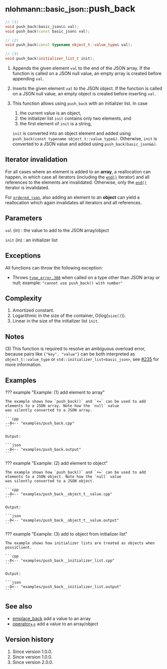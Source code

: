 # <small>nlohmann::basic_json::</small>push_back

```cpp
// (1)
void push_back(basic_json&& val);
void push_back(const basic_json& val);

// (2)
void push_back(const typename object_t::value_type& val);

// (3)
void push_back(initializer_list_t init);
```

1. Appends the given element `val` to the end of the JSON array. If the function is called on a JSON null value, an
   empty array is created before appending `val`.

2. Inserts the given element `val` to the JSON object. If the function is called on a JSON null value, an empty object
   is created before inserting `val`.

3. This function allows using `push_back` with an initializer list. In case

    1. the current value is an object,
    2. the initializer list `init` contains only two elements, and
    3. the first element of `init` is a string,

    `init` is converted into an object element and added using `push_back(const typename object_t::value_type&)`.
    Otherwise, `init` is converted to a JSON value and added using `push_back(basic_json&&)`.

## Iterator invalidation

For all cases where an element is added to an **array**, a reallocation can happen, in which case all iterators (including
the [`end()`](end.md) iterator) and all references to the elements are invalidated. Otherwise, only the
[`end()`](end.md) iterator is invalidated.

For [`ordered_json`](../ordered_json.md), also adding an element to an **object** can yield a reallocation which again
invalidates all iterators and all references.

## Parameters

`val` (in)
:   the value to add to the JSON array/object

`init` (in)
:   an initializer list

## Exceptions

All functions can throw the following exception:
  - Throws [`type_error.308`](../../home/exceptions.md#jsonexceptiontype_error308) when called on a type other than
    JSON array or null; example: `"cannot use push_back() with number"`

## Complexity

1. Amortized constant.
2. Logarithmic in the size of the container, O(log(`size()`)).
3. Linear in the size of the initializer list `init`.

## Notes

(3) This function is required to resolve an ambiguous overload error, because pairs like `{"key", "value"}` can be both
    interpreted as `object_t::value_type` or `std::initializer_list<basic_json>`, see
    [#235](https://github.com/nlohmann/json/issues/235) for more information.

## Examples

??? example "Example: (1) add element to array"

    The example shows how `push_back()` and `+=` can be used to add elements to a JSON array. Note how the `null` value
    was silently converted to a JSON array.
    
    ```cpp
    --8<-- "examples/push_back.cpp"
    ```
    
    Output:
    
    ```json
    --8<-- "examples/push_back.output"
    ```

??? example "Example: (2) add element to object"

    The example shows how `push_back()` and `+=` can be used to add elements to a JSON object. Note how the `null` value
    was silently converted to a JSON object.

    ```cpp
    --8<-- "examples/push_back__object_t__value.cpp"
    ```
    
    Output:
    
    ```json
    --8<-- "examples/push_back__object_t__value.output"
    ```

??? example "Example: (3) add to object from initializer list"

    The example shows how initializer lists are treated as objects when possiClient.

    ```cpp
    --8<-- "examples/push_back__initializer_list.cpp"
    ```
    
    Output:
    
    ```json
    --8<-- "examples/push_back__initializer_list.output"
    ```

## See also

- [emplace_back](emplace_back.md) add a value to an array
- [operator+=](operator+=.md) add a value to an array/object

## Version history

1. Since version 1.0.0.
2. Since version 1.0.0.
2. Since version 2.0.0.
